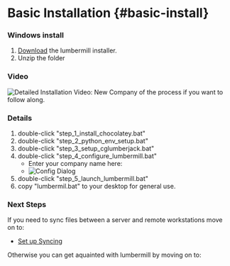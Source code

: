 # Basic Installation {#basic-install}

### Windows install

1) [Download](https://cgl-developeronboarding.s3.amazonaws.com/lumbermill_installer.zip) the lumbermill installer. 
2) Unzip the folder

### Video
![Detailed Installation Video: New Company](https://youtu.be/FawxhaCx9ao) of the process if you want to follow along.

### Details
1) double-click "step_1_install_chocolatey.bat"
2) double-click "step_2_python_env_setup.bat"
3) double-click "step_3_setup_cglumberjack.bat"
4) double-click "step_4_configure_lumbermill.bat"
    - Enter your company name here:
    - ![Config Dialog](build_config.png)
5) double-click "step_5_launch_lumbermill.bat"
6) copy "lumbermil.bat" to your desktop for general use.

### Next Steps

If you need to sync files between a server and remote workstations move on to:
- [Set up Syncing](#Set-Up-Syncing)

Otherwise you can get aquainted with lumbermill by moving on to:
